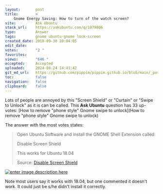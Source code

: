 ```yaml
---
layout:       post
title:        >
    Gnome Energy Saving: How to turn of the watch screen?
site:         Ask Ubuntu
stack_url:    https://askubuntu.com/q/1079806
type:         Answer
tags:         gnome ubuntu-gnome lock-screen
created_date: 2018-09-30 20:04:05
edit_date:    
votes:        "2 "
favorites:    
views:        "646 "
accepted:     Accepted
uploaded:     2024-08-24 14:41:42
git_md_url:   https://github.com/pippim/pippim.github.io/blob/main/_posts/2018/2018-09-30-Gnome-Energy-Saving_-How-to-turn-of-the-watch-screen_.md
toc:          false
navigation:   false
clipboard:    false
---
```


Lots of people are annoyed by this "Screen Shield" or "Curtain" or "Swipe to Unlock" as it is can be called. This **Ask Ubuntu** question has 33 up-votes: [How to remove &quot;phone style&quot; Gnome swipe to unlock](How to remove &quot;phone style&quot; Gnome swipe to unlock)

The answer with the most votes states:

> Open Ubuntu Software and install the GNOME Shell Extension called:  
>   
> Disable Screen Shield  
>   
> This works for Ubuntu 18.04  
>   
> Source: [Disable Screen Shield][1]  

[![enter image description here][2]][2]

Note most users say it works with 18.04, but one commented it doesn't work. It could just be s/he didn't install it correctly.

  [1]: https://extensions.gnome.org/extension/672/disable-screen-shield/
  [2]: https://pippim.github.io/assets/img/posts/2018/3D1Ndm.jpg
